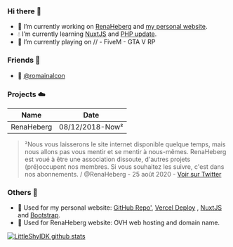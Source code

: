 ### Hi there :wave:
* :thought_balloon: I’m currently working on [RenaHeberg](https://github.com/orgs/RenaHeberg/people) and [my personal website](https://erioushy.fr).
* :droplet:  I’m currently learning [NuxtJS](https://fr.nuxtjs.org/guides/get-started/installation) and [PHP update](https://www.php.net/).
* :feet: I’m currently playing on // - FiveM - GTA V RP

### Friends :dancers:
* :speech_balloon: [@romainalcon](https://github.com/romainalcon)

### Projects :cloud:

Name | Date
------------ | -------------
RenaHeberg | 08/12/2018-Now²

> ²Nous vous laisserons le site internet disponible quelque temps, mais nous allons pas vous mentir et se mentir à nous-mêmes.
> RenaHeberg est voué à être une association dissoute, d'autres projets (pré)occupent nos membres.
> Si vous souhaitez les suivre, c'est dans nos abonnements. / @RenaHeberg - 25 août 2020 - [Voir sur Twitter](https://twitter.com/RenaHeberg/status/1298188653383110661)

### Others :satellite:
- :dancers: Used for my personal website: [GitHub Repo'](https://github.com/erioushy/website), [Vercel Deploy](https://vercel.com/) <!--[PlanetHoster](https://www.planethoster.com/goph-a65f664dc55edbc)-->, [NuxtJS](https://fr.nuxtjs.org/guides/get-started/installation) and [Bootstrap](https://getbootstrap.com/docs/4.5/getting-started/introduction/).
- :dancers: Used for RenaHeberg website: OVH web hosting and domain name.

[![LittleShyIDK github stats](https://github-readme-stats.vercel.app/api?username=LittleShyIDK&show_icons=true&icon_color=2f80ed)](https://erioushy.fr)

<!--
**LittleShyIDK/LittleShyIDK** is a ✨ _special_ ✨ repository because its `README.md` (this file) appears on your GitHub profile.
-->
